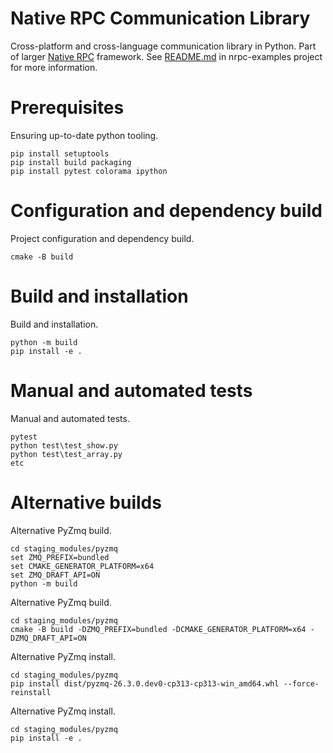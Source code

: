 # Native RPC Communication Library

Cross-platform and cross-language communication library in Python. Part of larger [Native RPC](https://github.com/nativerpc) framework. See [README.md](https://github.com/nativerpc/nrpc-examples) in nrpc-examples project for more information.

# Prerequisites

Ensuring up-to-date python tooling.

```
pip install setuptools
pip install build packaging
pip install pytest colorama ipython
```

# Configuration and dependency build

Project configuration and dependency build.

```
cmake -B build
```

# Build and installation

Build and installation.

```
python -m build
pip install -e .
```

# Manual and automated tests

Manual and automated tests.

```
pytest
python test\test_show.py
python test\test_array.py
etc
```

# Alternative builds

Alternative PyZmq build. 

```
cd staging_modules/pyzmq
set ZMQ_PREFIX=bundled
set CMAKE_GENERATOR_PLATFORM=x64
set ZMQ_DRAFT_API=ON
python -m build
```

Alternative PyZmq build.
```
cd staging_modules/pyzmq
cmake -B build -DZMQ_PREFIX=bundled -DCMAKE_GENERATOR_PLATFORM=x64 -DZMQ_DRAFT_API=ON
```

Alternative PyZmq install.
```
cd staging_modules/pyzmq
pip install dist/pyzmq-26.3.0.dev0-cp313-cp313-win_amd64.whl --force-reinstall
```

Alternative PyZmq install. 
```
cd staging_modules/pyzmq
pip install -e .
```
